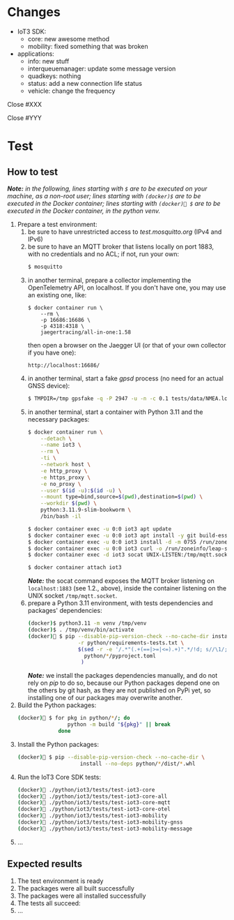 Changes
=======

* IoT3 SDK:
    * core: new awesome method
    * mobility: fixed something that was broken
* applications:
    * info: new stuff
    * interqueuemanager: update some message version
    * quadkeys: nothing
    * status: add a new connection life status
    * vehicle: change the frequency

Close #XXX

Close #YYY

Test
====

How to test
-----------

_**Note:** in the following, lines starting with `$` are to be executed on your
machine, as a non-root user;
lines starting with `(docker)$` are to be executed in the Docker container;
lines starting with `(docker)🐍 $` are to be executed in the Docker container,
in the python venv._

1. Prepare a test environment:
    1. be sure to have unrestricted access to _test.mosquitto.org_ (IPv4 and IPv6)
    2. be sure to have an MQTT broker that listens locally on port 1883,
       with no credentials and no ACL; if not, run your own:
        ```sh
        $ mosquitto
        ```
    3. in another terminal, prepare a collector implementing
       the OpenTelemetry API, on localhost. If you don't have one,
       you may use an existing one, like:
        ```
        $ docker container run \
            --rm \
            -p 16686:16686 \
            -p 4318:4318 \
            jaegertracing/all-in-one:1.58
        ```
       then open a browser on the Jaegger UI
       (or that of your own collector if you have one):
        ```
        http://localhost:16686/
        ```
    4. in another terminal, start a fake _gpsd_ process
       (no need for an actual GNSS device):
        ```sh
        $ TMPDIR=/tmp gpsfake -q -P 2947 -u -n -c 0.1 tests/data/NMEA.log
        ```
    5. in another terminal, start a container with Python 3.11
       and the necessary packages:
        ```sh
        $ docker container run \
            --detach \
            --name iot3 \
            --rm \
            -ti \
            --network host \
            -e http_proxy \
            -e https_proxy \
            -e no_proxy \
            --user $(id -u):$(id -u) \
            --mount type=bind,source=$(pwd),destination=$(pwd) \
            --workdir $(pwd) \
            python:3.11.9-slim-bookworm \
            /bin/bash -il

        $ docker container exec -u 0:0 iot3 apt update
        $ docker container exec -u 0:0 iot3 apt install -y git build-essential curl socat
        $ docker container exec -u 0:0 iot3 install -d -m 0755 /run/zoneinfo
        $ docker container exec -u 0:0 iot3 curl -o /run/zoneinfo/leap-seconds.list 'https://data.iana.org/time-zones/data/leap-seconds.list' 
        $ docker container exec -d iot3 socat UNIX-LISTEN:/tmp/mqtt.socket,fork TCP4:localhost:1883

        $ docker container attach iot3
        ```
       _**Note:**_ the socat command exposes the MQTT broker listening
       on `localhost:1883` (see 1.2., above), inside the
       container listening on the UNIX socket `/tmp/mqtt.socket`.
    6. prepare a Python 3.11 environment, with tests dependencies
       and packages' dependencies:
        ```sh
        (docker)$ python3.11 -m venv /tmp/venv
        (docker)$ . /tmp/venv/bin/activate
        (docker)🐍 $ pip --disable-pip-version-check --no-cache-dir install \
                        -r python/requirements-tests.txt \
                        $(sed -r -e '/.*"(.+(==|>=|<=).+)".*/!d; s//\1/; s/ //g;' \
                          python/*/pyproject.toml
                         )
        ```
       _**Note:**_ we install the packages dependencies manually,
       and do not rely on _pip_ to do so, because our Python packages depend
       one on the others by git hash, as they are not published on PyPi yet,
       so installing one of our packages may overwrite another.
2. Build the Python packages:
    ```sh
    (docker)🐍 $ for pkg in python/*/; do
                    python -m build "${pkg}" || break
                 done
    ```
3. Install the Python packages:
    ```sh
    (docker)🐍 $ pip --disable-pip-version-check --no-cache-dir \
                        install --no-deps python/*/dist/*.whl
    ```
4. Run the IoT3 Core SDK tests:
    ```sh
    (docker)🐍 ./python/iot3/tests/test-iot3-core
    (docker)🐍 ./python/iot3/tests/test-iot3-core-all
    (docker)🐍 ./python/iot3/tests/test-iot3-core-mqtt
    (docker)🐍 ./python/iot3/tests/test-iot3-core-otel
    (docker)🐍 ./python/iot3/tests/test-iot3-mobility
    (docker)🐍 ./python/iot3/tests/test-iot3-mobility-gnss
    (docker)🐍 ./python/iot3/tests/test-iot3-mobility-message
    ```
5. ...

Expected results
-------

1. The test environment is ready
2. The packages were all built successfully
3. The packages were all installed successfully
4. The tests all succeed:
5. ...
